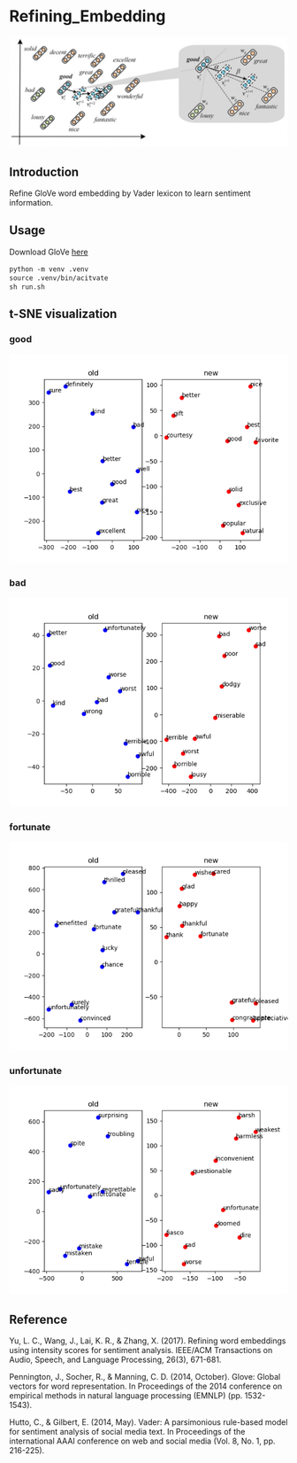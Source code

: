 # Refining_Embedding

![model](/Model.png)

## Introduction
Refine GloVe word embedding by Vader lexicon to learn sentiment information.

## Usage
Download GloVe [here](https://nlp.stanford.edu/data/glove.840B.300d.zip)

```
python -m venv .venv
source .venv/bin/acitvate
sh run.sh
```

## t-SNE visualization

### good
![fig1](/result/good.png)

### bad
![fig2](/result/bad.png)

### fortunate
![fig3](/result/fortunate.png)

### unfortunate
![fig4](/result/unfortunate.png)

## Reference

Yu, L. C., Wang, J., Lai, K. R., & Zhang, X. (2017). Refining word embeddings using intensity scores for sentiment analysis. IEEE/ACM Transactions on Audio, Speech, and Language Processing, 26(3), 671-681.

Pennington, J., Socher, R., & Manning, C. D. (2014, October). Glove: Global vectors for word representation. In Proceedings of the 2014 conference on empirical methods in natural language processing (EMNLP) (pp. 1532-1543).

Hutto, C., & Gilbert, E. (2014, May). Vader: A parsimonious rule-based model for sentiment analysis of social media text. In Proceedings of the international AAAI conference on web and social media (Vol. 8, No. 1, pp. 216-225).